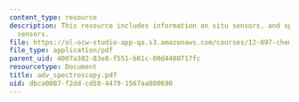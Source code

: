```yaml
---
content_type: resource
description: This resource includes information on situ sensors, and spectroscopic
  sensors.
file: https://ol-ocw-studio-app-qa.s3.amazonaws.com/courses/12-097-chemical-investigations-of-boston-harbor-january-iap-2006/dbca0087f2ddcd5044791567aa000690_adv_spectroscopy.pdf
file_type: application/pdf
parent_uid: 4007a382-83e8-f551-b81c-00d4400717fc
resourcetype: Document
title: adv_spectroscopy.pdf
uid: dbca0087-f2dd-cd50-4479-1567aa000690
---
```

